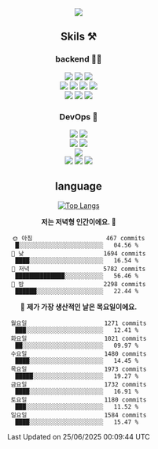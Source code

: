 <div align="center">

<a href="https://hhpluscertificateofcompletion.oopy.io/">
  <img src="https://static.spartacodingclub.kr/hanghae99/plus/completion/badge_black.svg" />
</a>

## Skils ⚒️

### backend 🧑‍💻
  
<img src="https://img.shields.io/badge/Java-FF6600?style=flat-square&logo=buymeacoffee&logoColor=white"/>
<img src="https://img.shields.io/badge/Go-0099FF?style=flat-square&logo=go&logoColor=white"/>
<img src="https://img.shields.io/badge/Kotlin-7F52FF?style=flat-square&logo=kotlin&logoColor=white"/>
  
  
<br />
  
<img src="https://img.shields.io/badge/Spring-339933?style=flat-square&logo=Spring&logoColor=white"/>
<img src="https://img.shields.io/badge/Spring Boot-339933?style=flat-square&logo=Spring Boot&logoColor=white"/>
<img src="https://img.shields.io/badge/Spring Security-339933?style=flat-square&logo=Spring Security&logoColor=white"/>
  
<img src="https://img.shields.io/badge/Spring Data JPA-339933?style=flat-square&logo=Hibernate&logoColor=white"/>

<br />
  
  <img src="https://img.shields.io/badge/mysql-0099FF?style=flat-square&logo=mysql&logoColor=white"/>
  <img src="https://img.shields.io/badge/mariadb-0099FF?style=flat-square&logo=mariadb&logoColor=white"/>
  <img src="https://img.shields.io/badge/mongoDB-47A248?style=flat-square&logo=mongodb&logoColor=white"/>
  
  
### DevOps 🚀
  
  <img src="https://img.shields.io/badge/docker-2496ED?style=flat-square&logo=docker&logoColor=white"/>
  <img src="https://img.shields.io/badge/kubernetes-326CE5?style=flat-square&logo=kubernetes&logoColor=white"/>
  
  <br />
  
  <img src="https://img.shields.io/badge/Github Actions-2088FF?style=flat-square&logo=githubactions&logoColor=white"/>
  <img src="https://img.shields.io/badge/Jenkins-D24939?style=flat-square&logo=jenkins&logoColor=white"/>
  
  
  <br />
  <img src="https://img.shields.io/badge/terraform-7B42BC?style=flat-square&logo=terraform&logoColor=white"/>
  
  <br />
  <img src="https://img.shields.io/badge/Amazon AWS-232F3E?style=flat-square&logo=Amazon AWS&logoColor=white"/>

  <img src="https://img.shields.io/badge/GCP-4285F4?style=flat-square&logo=googlecloud&logoColor=white"/>
  <img src="https://img.shields.io/badge/NCP-03C75A?style=flat-square&logo=naver&logoColor=white"/>
  
  
## language

[![Top Langs](https://github-readme-stats.vercel.app/api/top-langs/?username=zxcv9203&hide=html&exclude_repo=zxcv9203.github.io,golB&theme=grate-gatsby)](https://github.com/zxcv9203/github-readme-stats)
  
<!--START_SECTION:waka-->
**저는 저녁형 인간이에요. 🦉** 

```text
🌞 아침                     467 commits         █░░░░░░░░░░░░░░░░░░░░░░░░   04.56 % 
🌆 낮　                     1694 commits        ████░░░░░░░░░░░░░░░░░░░░░   16.54 % 
🌃 저녁                     5782 commits        ██████████████░░░░░░░░░░░   56.46 % 
🌙 밤　                     2298 commits        ██████░░░░░░░░░░░░░░░░░░░   22.44 % 
```
📅 **제가 가장 생산적인 날은 목요일이에요.** 

```text
월요일                      1271 commits        ███░░░░░░░░░░░░░░░░░░░░░░   12.41 % 
화요일                      1021 commits        ██░░░░░░░░░░░░░░░░░░░░░░░   09.97 % 
수요일                      1480 commits        ████░░░░░░░░░░░░░░░░░░░░░   14.45 % 
목요일                      1973 commits        █████░░░░░░░░░░░░░░░░░░░░   19.27 % 
금요일                      1732 commits        ████░░░░░░░░░░░░░░░░░░░░░   16.91 % 
토요일                      1180 commits        ███░░░░░░░░░░░░░░░░░░░░░░   11.52 % 
일요일                      1584 commits        ████░░░░░░░░░░░░░░░░░░░░░   15.47 % 
```



 Last Updated on 25/06/2025 00:09:44 UTC
<!--END_SECTION:waka-->
  
</div>

